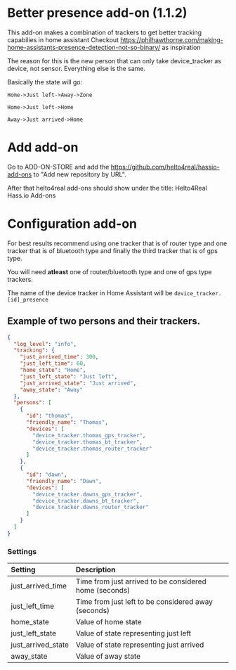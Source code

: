 # Better presence add-on (1.1.2)

This add-on makes a combination of trackers to get better tracking capabilies in home assistant
Checkout
https://philhawthorne.com/making-home-assistants-presence-detection-not-so-binary/ as inspiration

The reason for this is the new person that can only take device_tracker as device, not sensor. Everything else is the same.

Basically the state will go:

```
Home->Just left->Away->Zone

Home->Just left->Home

Away->Just arrived->Home

```

# Add add-on

Go to ADD-ON-STORE and add the https://github.com/helto4real/hassio-add-ons to "Add new repository by URL".

After that helto4real add-ons should show under the title: Helto4Real Hass.io Add-ons

# Configuration add-on

For best results recommend using one tracker that is of router type and one tracker that is of bluetooth type and finally the third tracker that is of gps type.

You will need **atleast** one of router/bluetooth type and one of gps type trackers.

The name of the device tracker in Home Assistant will be `device_tracker.[id]_presence`

## Example of two persons and their trackers.

```json
{
  "log_level": "info",
  "tracking": {
    "just_arrived_time": 300,
    "just_left_time": 60,
    "home_state": "Home",
    "just_left_state": "Just left",
    "just_arrived_state": "Just arrived",
    "away_state": "Away"
  },
  "persons": [
    {
      "id": "thomas",
      "friendly_name": "Thomas",
      "devices": [
        "device_tracker.thomas_gps_tracker",
        "device_tracker.thomas_bt_tracker",
        "device_tracker.thomas_router_tracker"
      ]
    },
    {
      "id": "dawn",
      "friendly_name": "Dawn",
      "devices": [
        "device_tracker.dawns_gps_tracker",
        "device_tracker.dawns_bt_tracker",
        "device_tracker.dawns_router_tracker"
      ]
    }
  ]
}
```

### Settings

| Setting            | Description                                            |
| :----------------- | :----------------------------------------------------- |
| just_arrived_time  | Time from just arrived to be considered home (seconds) |
| just_left_time     | Time from just left to be considered away (seconds)    |
| home_state         | Value of home state                                    |
| just_left_state    | Value of state representing just left                  |
| just_arrived_state | Value of state representing just arrived               |
| away_state         | Value of away state                                    |
